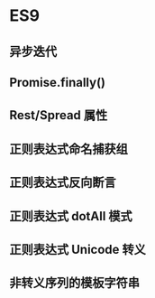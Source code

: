 # ES9

## 异步迭代

## Promise.finally()

## Rest/Spread 属性

## 正则表达式命名捕获组

## 正则表达式反向断言

## 正则表达式 dotAll 模式

## 正则表达式 Unicode 转义

## 非转义序列的模板字符串